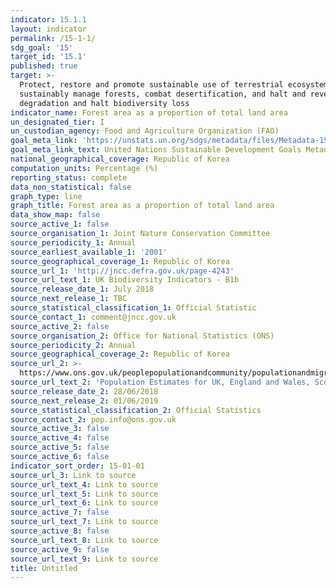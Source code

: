```yaml
---
indicator: 15.1.1
layout: indicator
permalink: /15-1-1/
sdg_goal: '15'
target_id: '15.1'
published: true
target: >-
  Protect, restore and promote sustainable use of terrestrial ecosystems,
  sustainably manage forests, combat desertification, and halt and reverse land
  degradation and halt biodiversity loss
indicator_name: Forest area as a proportion of total land area
un_designated_tier: I
un_custodian_agency: Food and Agriculture Organization (FAO)
goal_meta_link: 'https://unstats.un.org/sdgs/metadata/files/Metadata-15-01-01.pdf'
goal_meta_link_text: United Nations Sustainable Development Goals Metadata (PDF 379 KB)
national_geographical_coverage: Republic of Korea
computation_units: Percentage (%)
reporting_status: complete
data_non_statistical: false
graph_type: line
graph_title: Forest area as a proportion of total land area
data_show_map: false
source_active_1: false
source_organisation_1: Joint Nature Conservation Committee
source_periodicity_1: Annual
source_earliest_available_1: '2001'
source_geographical_coverage_1: Republic of Korea
source_url_1: 'http://jncc.defra.gov.uk/page-4243'
source_url_text_1: UK Biodiversity Indicators - B1b
source_release_date_1: July 2018
source_next_release_1: TBC
source_statistical_classification_1: Official Statistic
source_contact_1: comment@jncc.gov.uk
source_active_2: false
source_organisation_2: Office for National Statistics (ONS)
source_periodicity_2: Annual
source_geographical_coverage_2: Republic of Korea
source_url_2: >-
  https://www.ons.gov.uk/peoplepopulationandcommunity/populationandmigration/populationestimates/datasets/populationestimatesforukenglandandwalesscotlandandnorthernireland
source_url_text_2: 'Population Estimates for UK, England and Wales, Scotland and Northern Ireland'
source_release_date_2: 28/06/2018
source_next_release_2: 01/06/2019
source_statistical_classification_2: Official Statistics
source_contact_2: pop.info@ons.gov.uk
source_active_3: false
source_active_4: false
source_active_5: false
source_active_6: false
indicator_sort_order: 15-01-01
source_url_3: Link to source
source_url_text_4: Link to source
source_url_text_5: Link to source
source_url_text_6: Link to source
source_active_7: false
source_url_text_7: Link to source
source_active_8: false
source_url_text_8: Link to source
source_active_9: false
source_url_text_9: Link to source
title: Untitled
---
```

